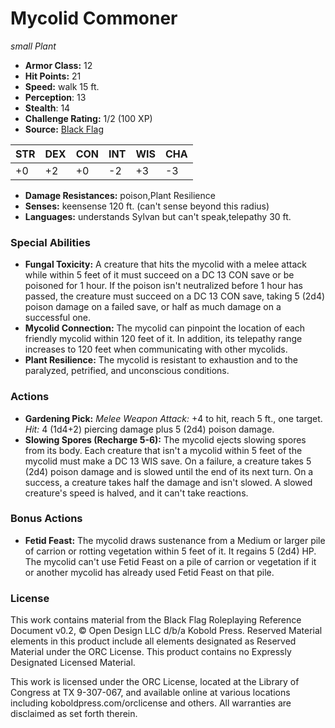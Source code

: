# Mycolid Commoner

*small* *Plant*

- **Armor Class:** 12
- **Hit Points:** 21 
- **Speed:** walk 15 ft.
- **Perception**: 13
- **Stealth**: 14
- **Challenge Rating:** 1/2 (100 XP)
- **Source:** [Black Flag](https://koboldpress.com/kpstore/product/tovrpg-pg-mv/)

| STR | DEX | CON | INT | WIS | CHA |
| --- | --- | --- | --- | --- | --- |
| +0 | +2 | +0 | -2 | +3 | -3 |

- **Damage Resistances:** poison,Plant Resilience
- **Senses:** keensense 120 ft. (can't sense beyond this radius)
- **Languages:** understands Sylvan but can't speak,telepathy 30 ft.

### Special Abilities

- **Fungal Toxicity:** A creature that hits the mycolid with a melee attack while within 5 feet of it must succeed on a DC 13 CON save or be poisoned for 1 hour. If the poison isn't neutralized before 1 hour has passed, the creature must succeed on a DC 13 CON save, taking 5 (2d4) poison damage on a failed save, or half as much damage on a successful one.
- **Mycolid Connection:** The mycolid can pinpoint the location of each friendly mycolid within 120 feet of it. In addition, its telepathy range increases to 120 feet when communicating with other mycolids.
- **Plant Resilience:** The mycolid is resistant to exhaustion and to the paralyzed, petrified, and unconscious conditions.

### Actions

- **Gardening Pick:** _Melee Weapon Attack:_ +4 to hit, reach 5 ft., one target. _Hit:_ 4 (1d4+2) piercing damage plus 5 (2d4) poison damage.
- **Slowing Spores (Recharge 5-6):** The mycolid ejects slowing spores from its body. Each creature that isn't a mycolid within 5 feet of the mycolid must make a DC 13 WIS save. On a failure, a creature takes 5 (2d4) poison damage and is slowed until the end of its next turn. On a success, a creature takes half the damage and isn't slowed. A slowed creature's speed is halved, and it can't take reactions.

### Bonus Actions

- **Fetid Feast:** The mycolid draws sustenance from a Medium or larger pile of carrion or rotting vegetation within 5 feet of it. It regains 5 (2d4) HP. The mycolid can't use Fetid Feast on a pile of carrion or vegetation if it or another mycolid has already used Fetid Feast on that pile.


### License

This work contains material from the Black Flag Roleplaying Reference Document v0.2, © Open Design LLC d/b/a Kobold Press. Reserved Material elements in this product include all elements designated as Reserved Material under the ORC License. This product contains no Expressly Designated Licensed Material.

This work is licensed under the ORC License, located at the Library of Congress at TX 9-307-067, and available online at various locations including koboldpress.com/orclicense and others. All warranties are disclaimed as set forth therein.
